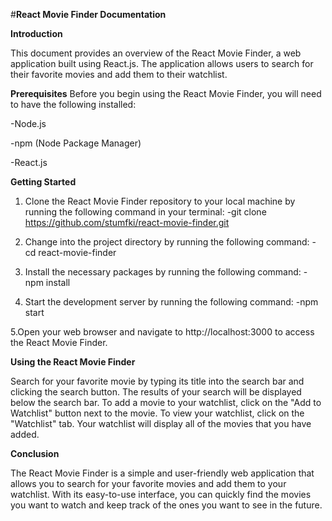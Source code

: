 #**React Movie Finder Documentation**

**Introduction**

This document provides an overview of the React Movie Finder, a web application built using React.js. The application allows users to search for their favorite movies and add them to their watchlist.

**Prerequisites**
Before you begin using the React Movie Finder, you will need to have the following installed:

-Node.js

-npm (Node Package Manager)

-React.js

**Getting Started**

1. Clone the React Movie Finder repository to your local machine by running the following command in your terminal:
-git clone https://github.com/stumfki/react-movie-finder.git

2. Change into the project directory by running the following command:
-cd react-movie-finder

3. Install the necessary packages by running the following command:
-npm install

4. Start the development server by running the following command:
-npm start

5.Open your web browser and navigate to http://localhost:3000 to access the React Movie Finder.


**Using the React Movie Finder**

Search for your favorite movie by typing its title into the search bar and clicking the search button.
The results of your search will be displayed below the search bar.
To add a movie to your watchlist, click on the "Add to Watchlist" button next to the movie.
To view your watchlist, click on the "Watchlist" tab. Your watchlist will display all of the movies that you have added.

**Conclusion**

The React Movie Finder is a simple and user-friendly web application that allows you to search for your favorite movies and add them to your watchlist. With its easy-to-use interface, you can quickly find the movies you want to watch and keep track of the ones you want to see in the future.

